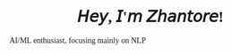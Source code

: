 <h1 align="center" style="font-family:verdana;"> 𝘏𝘦𝘺, 𝘐'𝘮 𝘡𝘩𝘢𝘯𝘵𝘰𝘳𝘦!</h1>
<p style="font-family:verdana;size:16"> 
  AI/ML enthusiast, focusing mainly on NLP
</p>

<!---[![KnlnKS's LeetCode stats](https://leetcode-stats-six.vercel.app/api?username=galymzhantore17&theme=dark)](https://github.com/galymzhantore17/leetcode-stats)>
